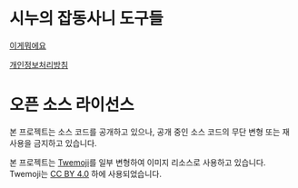 # 시누의 잡동사니 도구들

[이게뭐에요](https://sinusinu.github.io/sinutools/about.html)

[개인정보처리방침](https://sinusinu.github.io/sinutools/privacy.html)

# 오픈 소스 라이선스
본 프로젝트는 소스 코드를 공개하고 있으나, 공개 중인 소스 코드의 무단 변형 또는 재사용을 금지하고 있습니다.

본 프로젝트는 [Twemoji](https://twemoji.twitter.com/)를 일부 변형하여 이미지 리소스로 사용하고 있습니다.<br/>
Twemoji는 [CC BY 4.0](https://creativecommons.org/licenses/by/4.0/) 하에 사용되었습니다.
